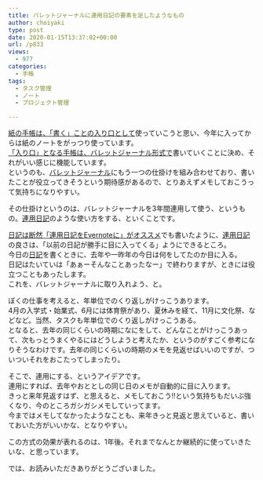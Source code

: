 ```yaml
---
title: バレットジャーナルに連用日記の要素を足したようなもの
author: choiyaki
type: post
date: 2020-01-15T13:37:02+00:00
url: /p833
views:
  - 977
categories:
  - 手帳
tags:
  - タスク管理
  - ノート
  - プロジェクト管理

---
```

[紙の手帳は、「書く」ことの入り口として][1]使っていこうと思い、今年に入ってからは紙のノートをがっつり使っています。  
[「入り口」となる手帳は、バレットジャーナル形式で][2]書いていくことに決め、それがいい感じに機能しています。  
というのも、[バレットジャーナル][3]にもう一つの仕掛けを組み合わせており、書いたことが役立ってきそうという期待感があるので、とりあえずメモしておこうって気持ちになりやすい。

その仕掛けというのは、バレットジャーナルを3年間連用して使う、というもの。[連用日記][4]のような使い方をする、といくことです。

[日記は断然「連用日記をEvernoteに」がオススメ][5]でも書いたように、[連用日記][4]の良さは、「以前の日記が勝手に目に入ってくる」ようにできるところ。  
今日の[日記][6]を書くときに、去年や一昨年の今日は何をしてたのか目に入る。  
日記はたいていは「あぁーそんなことあったなー」で終わりますが、ときには役立つこともあったします。  
これを、バレットジャーナルに取り入れよう、と。

ぼくの仕事を考えると、年単位でのくり返しがけっこうあります。  
4月の入学式・始業式、6月には体育祭があり、夏休みを経て、11月に文化祭、などなど。当然、タスクも年単位でのくり返しがけっこうある。  
となると、去年の同じくらいの時期になにをして、どんなことがけっこうあって、次もっとうまくやるにはどうしようと考えたか、というのがすごく参考になりそうなわけです。去年の同じくらいの時期のメモを見返せばいいのですが、ついついそれをおこたってしまったり。

そこで、連用にする、というアイデアです。  
連用にすれば、去年やおととしの同じ日のメモが自動的に目に入ります。  
きっと来年見返すはず、と思えると、メモしておこう!!という気持ちもだいぶ強くなり、今のところガシガシメモしていってます。  
今まではメモしてなかったようなことも、来年きっと見返と思えていると、書いておいた方がいいかな、となりやすい。

この方式の効果が表れるのは、1年後。それまでなんとか継続的に使っていきたいな、と思っています。

では、お読みいただきありがとうございました。

 [1]: https://choiyaki.com/?p=799
 [2]: https://choiyaki.com/?p=803
 [3]: https://scrapbox.io/choiyaki-hondana/%E3%83%90%E3%83%AC%E3%83%83%E3%83%88%E3%82%B8%E3%83%A3%E3%83%BC%E3%83%8A%E3%83%AB
 [4]: https://scrapbox.io/choiyaki-hondana/%E9%80%A3%E7%94%A8%E6%97%A5%E8%A8%98
 [5]: https://choiyaki.com/?p=811
 [6]: https://scrapbox.io/choiyaki-hondana/%E6%97%A5%E8%A8%98